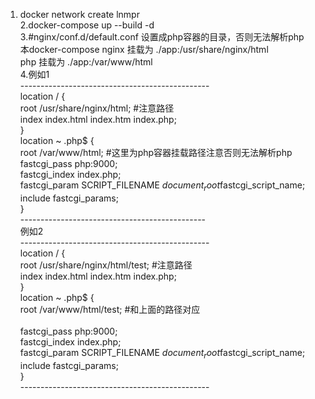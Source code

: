 1. docker network create lnmpr<br/> 
2.docker-compose up --build -d<br/>
3.#nginx/conf.d/default.conf 设置成php容器的目录，否则无法解析php<br/>
本docker-compose nginx 挂载为 ./app:/usr/share/nginx/html<br/>
                 php   挂载为 ./app:/var/www/html<br/>
4.例如1<br/>
-----------------------------------------------<br/>
location / {<br/>
	root   /usr/share/nginx/html; #注意路径<br/>
	index  index.html index.htm index.php;<br/>
}<br/>
location ~ \.php$ {<br/>
	root           /var/www/html; #这里为php容器挂载路径注意否则无法解析php<br/>
	fastcgi_pass   php:9000;<br/>
	fastcgi_index  index.php;<br/>
	fastcgi_param  SCRIPT_FILENAME  $document_root$fastcgi_script_name;<br/>
	include        fastcgi_params;<br/>
}<br/>
----------------------------------------------<br/>
例如2<br/>
-----------------------------------------------<br/>
location / {<br/>
        root   /usr/share/nginx/html/test; #注意路径<br/>
        index  index.html index.htm index.php;<br/>
}<br/>
location ~ \.php$ {<br/>
        root           /var/www/html/test; #和上面的路径对应<br/>    
        fastcgi_pass   php:9000;<br/>
        fastcgi_index  index.php;<br/>
        fastcgi_param  SCRIPT_FILENAME  $document_root$fastcgi_script_name;<br/>
        include        fastcgi_params;<br/>
}<br/>
-----------------------------------------------<br/>
